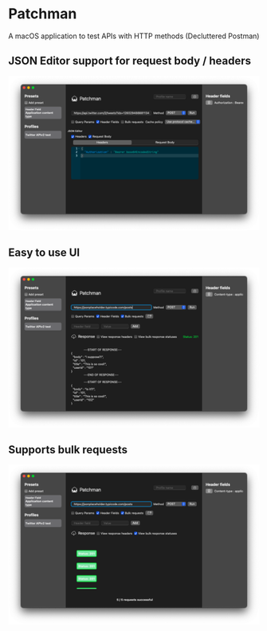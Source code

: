# Patchman
A macOS application to test APIs with HTTP methods (Decluttered Postman)
## JSON Editor support for request body / headers
![Home](https://github.com/PraneetNeuro/Patchman/blob/main/Snaps/Screenshot%202021-04-07%20at%207.06.52%20PM.png?raw=true)
## Easy to use UI
![Home](https://github.com/PraneetNeuro/Patchman/blob/main/Snaps/Home1.png?raw=true)
## Supports bulk requests
![Home](https://github.com/PraneetNeuro/Patchman/blob/main/Snaps/Home2.png?raw=true)
